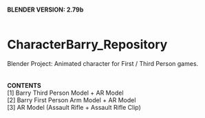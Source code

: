<br><b>BLENDER VERSION: 2.79b</b>
<br><br>
# CharacterBarry_Repository
Blender Project: Animated character for First / Third Person games.
<br>
<br>
<br><b>CONTENTS</b>
<br>[1]	Barry Third Person Model + AR Model
<br>[2]	Barry First Person Arm Model + AR Model
<br>[3] AR Model (Assault Rifle + Assault Rifle Clip)